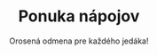 ---
menu: drinks
title: Ponuka nápojov
subtitle: "Orosená odmena pre každého jedáka!"
type: drinksSection
weight: 2
---